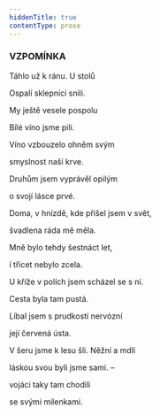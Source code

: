 ```yaml
---
hiddenTitle: true
contentType: prose
---
```


### VZPOMÍNKA

Táhlo už k ránu. U stolů 

Ospalí sklepníci snili. 

My ještě vesele pospolu 

Bílé víno jsme pili.

Víno vzbouzelo ohněm svým 

smyslnost naší krve. 

Druhům jsem vyprávěl opilým 

o svojí lásce prvé.

Doma, v hnízdě, kde přišel jsem v svět, 

švadlena ráda mě měla. 

Mně bylo tehdy šestnáct let, 

í třicet nebylo zcela.

U kříže v polích jsem scházel se s ní. 

Cesta byla tam pustá. 

Líbal jsem s prudkostí nervózní 

její červená ústa.

V šeru jsme k lesu šli. Něžní a mdlí 

láskou svou byli jsme sami. – 

vojáci taky tam chodili 

se svými milenkami.
